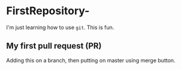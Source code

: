 # FirstRepository-
I'm just learning how to use `git`. This is fun. 


## My first pull request (PR) 

Adding this on a branch, then putting on master using merge button. 
